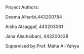 

Project Authors:

Deema Alharbi,443200784 

Aisha Alsaggaf, 443203061 

Jana Alsuhaibani, 443200428 



Supervised by:Prof. Maha Al-Yahya 

